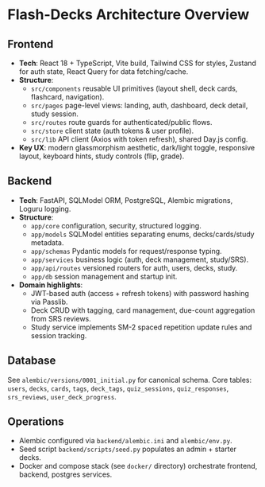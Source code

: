 # Flash-Decks Architecture Overview

## Frontend
- **Tech**: React 18 + TypeScript, Vite build, Tailwind CSS for styles, Zustand for auth state, React Query for data fetching/cache.
- **Structure**:
  - `src/components` reusable UI primitives (layout shell, deck cards, flashcard, navigation).
  - `src/pages` page-level views: landing, auth, dashboard, deck detail, study session.
  - `src/routes` route guards for authenticated/public flows.
  - `src/store` client state (auth tokens & user profile).
  - `src/lib` API client (Axios with token refresh), shared Day.js config.
- **Key UX**: modern glassmorphism aesthetic, dark/light toggle, responsive layout, keyboard hints, study controls (flip, grade).

## Backend
- **Tech**: FastAPI, SQLModel ORM, PostgreSQL, Alembic migrations, Loguru logging.
- **Structure**:
  - `app/core` configuration, security, structured logging.
  - `app/models` SQLModel entities separating enums, decks/cards/study metadata.
  - `app/schemas` Pydantic models for request/response typing.
  - `app/services` business logic (auth, deck management, study/SRS).
  - `app/api/routes` versioned routers for auth, users, decks, study.
  - `app/db` session management and startup init.
- **Domain highlights**:
  - JWT-based auth (access + refresh tokens) with password hashing via Passlib.
  - Deck CRUD with tagging, card management, due-count aggregation from SRS reviews.
  - Study service implements SM-2 spaced repetition update rules and session tracking.

## Database
See `alembic/versions/0001_initial.py` for canonical schema. Core tables: `users`, `decks`, `cards`, `tags`, `deck_tags`, `quiz_sessions`, `quiz_responses`, `srs_reviews`, `user_deck_progress`.

## Operations
- Alembic configured via `backend/alembic.ini` and `alembic/env.py`.
- Seed script `backend/scripts/seed.py` populates an admin + starter decks.
- Docker and compose stack (see `docker/` directory) orchestrate frontend, backend, postgres services.

